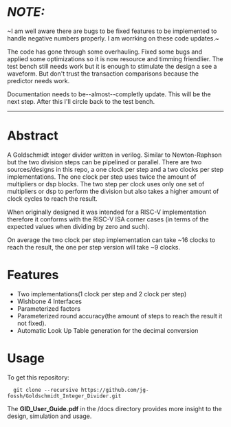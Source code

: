 # __*NOTE:*__
~I am well aware there are bugs to be fixed features to be implemented to handle negative numbers properly. I am worrking on these code updates.~

The code has gone through some overhauling. Fixed some bugs and applied some optimizations so it is now resource and timming friendlier. The test bench still needs work but it is enough to stimulate the design a see a waveform. But don't trust the transaction comparisons because the predictor needs work.

Documentation needs to be--almost--completly update. This will be the next step. After this I'll circle back to the test bench.

-------------------------------------------

# Abstract

A Goldschmidt integer divider written in verilog. Similar to Newton-Raphson but the two division steps can be pipelined or parallel. There are two sources/designs in this repo, a one clock per step and a two clocks per step implementations. The one clock per step uses twice the amount of multipliers or dsp blocks. The two step per clock uses only one set of multipliers or dsp to perform the division but also takes a higher amount of clock cycles to reach the result.

When originally designed it was intended for a RISC-V implementation therefore it conforms with the RISC-V ISA corner cases (in terms of the expected values when dividing by zero and such).

On average the two clock per step implementation can take ~16 clocks to reach the result, the one per step version will take ~9 clocks.

# Features
 - Two implementations(1 clock per step and 2 clock per step)
 - Wishbone 4 Interfaces
 - Parameterized factors
 - Parameterized round accuracy(the amount of steps to reach the result it not fixed).
 - Automatic Look Up Table generation for the decimal conversion

# Usage

To get this repository:

      git clone --recursive https://github.com/jg-fossh/Goldschmidt_Integer_Divider.git

The **GID_User_Guide.pdf** in the /docs directory provides more insight to the design, simulation and usage.
